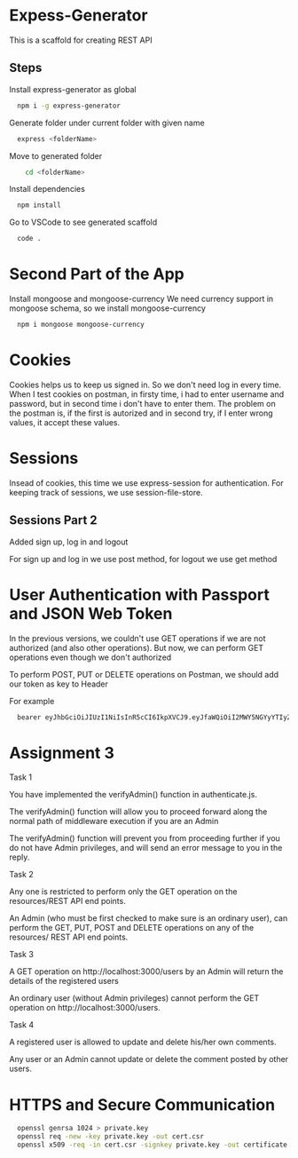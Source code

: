 # Expess-Generator

This is a scaffold for creating REST API

## Steps

Install express-generator as global

```bash
  npm i -g express-generator
```

Generate folder under current folder with given name

```bash
  express <folderName>
```

Move to generated folder

```bash
    cd <folderName>
```

Install dependencies

```bash
  npm install
```

Go to VSCode to see generated scaffold

```bash
  code .
```

# Second Part of the App

Install mongoose and mongoose-currency
We need currency support in mongoose schema, so we install mongoose-currency

```bash
  npm i mongoose mongoose-currency
```

# Cookies

Cookies helps us to keep us signed in. So we don't need log in every time. When I test cookies on postman, in firsty time, i had to enter username and password, but in second time i don't have to enter them. The problem on the postman is, if the first is autorized and in second try, if I enter wrong values, it accept these values.

# Sessions

Insead of cookies, this time we use express-session for authentication. For keeping track of sessions, we use session-file-store.

## Sessions Part 2

Added sign up, log in and logout

For sign up and log in we use post method, for logout we use get method

# User Authentication with Passport and JSON Web Token

In the previous versions, we couldn't use GET operations if we are not authorized (and also other operations). But now, we can perform GET operations even though we don't authorized

To perform POST, PUT or DELETE operations on Postman, we should add our token as key to Header

For example

```bash
  bearer eyJhbGciOiJIUzI1NiIsInR5cCI6IkpXVCJ9.eyJfaWQiOiI2MWY5NGYyYTIyZDhmYWUwY2VjNDBlZjAiLCJpYXQiOjE2NDM3NDg4NDMsImV4cCI6MTY0Mzc1MjQ0M30.WwIIb3nFaJhsFYmnuzxdPB21Bcch72ZaFbEM1QaFQxM
```

# Assignment 3

Task 1

You have implemented the verifyAdmin() function in authenticate.js.

The verifyAdmin() function will allow you to proceed forward along the normal path of middleware execution if you are an Admin

The verifyAdmin() function will prevent you from proceeding further if you do not have Admin privileges, and will send an error message to you in the reply.

Task 2

Any one is restricted to perform only the GET operation on the resources/REST API end points.

An Admin (who must be first checked to make sure is an ordinary user), can perform the GET, PUT, POST and DELETE operations on any of the resources/ REST API end points.

Task 3

A GET operation on http://localhost:3000/users by an Admin will return the details of the registered users

An ordinary user (without Admin privileges) cannot perform the GET operation on http://localhost:3000/users.

Task 4

A registered user is allowed to update and delete his/her own comments.

Any user or an Admin cannot update or delete the comment posted by other users.

# HTTPS and Secure Communication

```bash
  openssl genrsa 1024 > private.key
  openssl req -new -key private.key -out cert.csr
  openssl x509 -req -in cert.csr -signkey private.key -out certificate.pem
```
